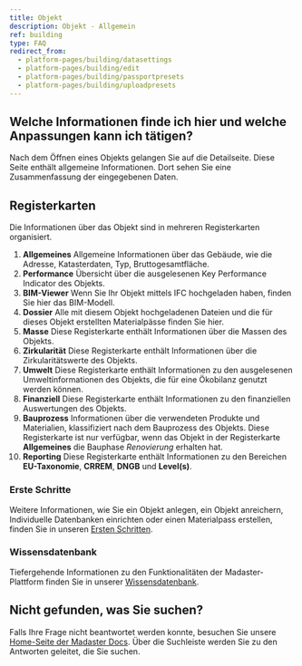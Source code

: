 ```yaml
---
title: Objekt
description: Objekt - Allgemein
ref: building
type: FAQ
redirect_from:
  - platform-pages/building/datasettings
  - platform-pages/building/edit
  - platform-pages/building/passportpresets
  - platform-pages/building/uploadpresets
---
```


## Welche Informationen finde ich hier und welche Anpassungen kann ich tätigen?
Nach dem Öffnen eines Objekts gelangen Sie auf die Detailseite. Diese Seite enthält allgemeine Informationen. Dort sehen Sie eine Zusammenfassung der eingegebenen Daten.

## Registerkarten
Die Informationen über das Objekt sind in mehreren Registerkarten organisiert.
1. **Allgemeines** Allgemeine Informationen über das Gebäude, wie die Adresse, Katasterdaten, Typ, Bruttogesamtfläche.
1. **Performance** Übersicht über die ausgelesenen Key Performance Indicator des Objekts.
1. **BIM-Viewer** Wenn Sie Ihr Objekt mittels IFC hochgeladen haben, finden Sie hier das BIM-Modell.
1. **Dossier** Alle mit diesem Objekt hochgeladenen Dateien und die für dieses Objekt erstellten Materialpässe finden Sie hier. 
1. **Masse** Diese Registerkarte enthält Informationen über die Massen des Objekts.
1. **Zirkularität** Diese Registerkarte enthält Informationen über die Zirkularitätswerte des Objekts.
1. **Umwelt** Diese Registerkarte enthält Informationen zu den ausgelesenen Umweltinformationen des Objekts, die für eine Ökobilanz genutzt werden können.
1. **Finanziell** Diese Registerkarte enthält Informationen zu den finanziellen Auswertungen des Objekts.
1. **Bauprozess** Informationen über die verwendeten Produkte und Materialien, klassifiziert nach dem Bauprozess des Objekts. Diese Registerkarte ist nur verfügbar, wenn das Objekt in der Registerkarte **Allgemeines** die Bauphase *Renovierung* erhalten hat.
1. **Reporting** Diese Registerkarte enthält Informationen zu den Bereichen **EU-Taxonomie**, **CRREM**, **DNGB** und **Level(s)**.

### Erste Schritte
Weitere Informationen, wie Sie ein Objekt anlegen, ein Objekt anreichern, Individuelle Datenbanken einrichten oder einen Materialpass erstellen, finden Sie in unseren <a href="/de/de/get-started.html" target="_blank">Ersten Schritten</a>.

### Wissensdatenbank
Tiefergehende Informationen zu den Funktionalitäten der Madaster-Plattform finden Sie in unserer <a href="/de/de/knowledge-base.html" target="_blank">Wissensdatenbank</a>.

## Nicht gefunden, was Sie suchen?
Falls Ihre Frage nicht beantwortet werden konnte, besuchen Sie unsere <a href="/de/de/" target="_blank">Home-Seite der Madaster Docs</a>. Über die Suchleiste werden Sie zu den Antworten geleitet, die Sie suchen. 